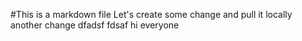 #This is a markdown file
Let's create some change and pull it locally
another change
dfadsf
fdsaf
hi everyone
